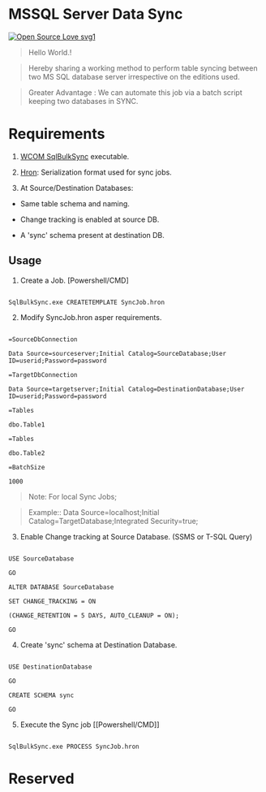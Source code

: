 # MSSQL Server Data Sync
[![Open Source Love svg1](https://badges.frapsoft.com/os/v1/open-source.svg?v=103)](https://github.com/ellerbrock/open-source-badges/)
  

>Hello World.!

>Hereby sharing a working method to perform table syncing between two MS SQL database server irrespective on the editions used.

>Greater Advantage : We can automate this job via a batch script keeping two databases in SYNC.
  

# Requirements

  

1. [WCOM SqlBulkSync](https://csharp.hotexamples.com/examples/WCOM.SqlBulkSync/TableVersion/-/php-tableversion-class-examples.html) executable.

2. [Hron](https://github.com/mrange/hron): Serialization format used for sync jobs.

3. At Source/Destination Databases:

* Same table schema and naming.

* Change tracking is enabled at source DB.

* A 'sync' schema present at destination DB.

 

## Usage
 

1. Create a Job. [Powershell/CMD]
 

```

SqlBulkSync.exe CREATETEMPLATE SyncJob.hron

```

2. Modify SyncJob.hron asper requirements.

  

```

=SourceDbConnection

Data Source=sourceserver;Initial Catalog=SourceDatabase;User ID=userid;Password=password

=TargetDbConnection

Data Source=targetserver;Initial Catalog=DestinationDatabase;User ID=userid;Password=password

=Tables

dbo.Table1

=Tables

dbo.Table2

=BatchSize

1000

```

>Note: For local Sync Jobs;

>

>Example:: Data Source=localhost;Initial Catalog=TargetDatabase;Integrated Security=true;

  

3. Enable Change tracking at Source Database. (SSMS or T-SQL Query)

```

USE SourceDatabase

GO

ALTER DATABASE SourceDatabase

SET CHANGE_TRACKING = ON

(CHANGE_RETENTION = 5 DAYS, AUTO_CLEANUP = ON);

GO

```

4. Create 'sync' schema at Destination Database.

```

USE DestinationDatabase

GO

CREATE SCHEMA sync

GO

```

5. Execute the Sync job [[Powershell/CMD]]

```

SqlBulkSync.exe PROCESS SyncJob.hron

```

  

# Reserved
